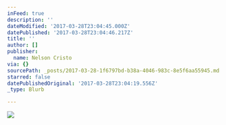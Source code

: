 ```yaml
---
inFeed: true
description: ''
dateModified: '2017-03-28T23:04:45.000Z'
datePublished: '2017-03-28T23:04:46.217Z'
title: ''
author: []
publisher:
  name: Nelson Cristo
via: {}
sourcePath: _posts/2017-03-28-1f6797bd-b38a-4046-983c-8e5f6aa55945.md
starred: false
datePublishedOriginal: '2017-03-28T23:04:19.556Z'
_type: Blurb

---
```

![](https://the-grid-user-content.s3-us-west-2.amazonaws.com/3a5b520b-7be4-4a1e-a39d-a6cf6b50a9d4.jpg)